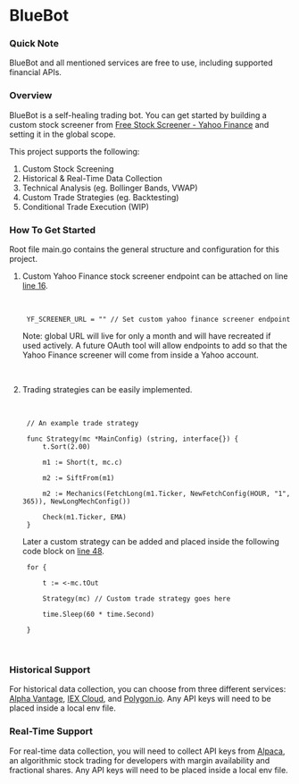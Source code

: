 # BlueBot

### Quick Note
BlueBot and all mentioned services are free to use, including supported financial APIs.

### Overview

BlueBot is a self-healing trading bot. You can get started by building a custom stock screener from [Free Stock Screener - Yahoo Finance](https://finance.yahoo.com/screener/new) and setting it in the global scope. 

This project supports the following:

1. Custom Stock Screening
2. Historical & Real-Time Data Collection
3. Technical Analysis (eg. Bollinger Bands, VWAP)
4. Custom Trade Strategies (eg. Backtesting) 
5. Conditional Trade Execution (WIP)

### How To Get Started
Root file main.go contains the general structure and configuration for this project. 

1. Custom Yahoo Finance stock screener endpoint can be attached on line [line 16](https://github.com/cobyeastwood/BlueBot/blob/master/main.go#L16).

	<br/>	

		YF_SCREENER_URL = "" // Set custom yahoo finance screener endpoint


	Note: global URL will live for only a month and will have recreated if used actively. A future OAuth tool will allow endpoints to add so that the Yahoo Finance screener will come from inside a Yahoo account.
	
	<br/>

2. Trading strategies can be easily implemented.
	
	<br/>
	
		// An example trade strategy
		
		func Strategy(mc *MainConfig) (string, interface{}) {
			t.Sort(2.00)

			m1 := Short(t, mc.c)

			m2 := SiftFrom(m1)

			m2 := Mechanics(FetchLong(m1.Ticker, NewFetchConfig(HOUR, "1", 365)), NewLongMechConfig())

			Check(m1.Ticker, EMA)
		}
	
	Later a custom strategy can be added and placed inside the following code block on [line 48](https://github.com/cobyeastwood/BlueBot/blob/master/main.go#L48).
	<br/>
	
		for {

			t := <-mc.tOut

			Strategy(mc) // Custom trade strategy goes here

			time.Sleep(60 * time.Second)

		}

	<br/> 
	

### Historical Support

For historical data collection, you can choose from three different services: [Alpha Vantage](https://www.alphavantage.co/), [IEX Cloud](https://iexcloud.io/?gclid=CjwKCAjwuIWHBhBDEiwACXQYsRZK32T9FfG4LsdaTr8IvUFY9LnJG-KAQkrjIzkSzMQ1O3u90Z-QhRoCzQ0QAvD_BwE), and [Polygon.io](https://polygon.io/stocks?gclid=CjwKCAjwuIWHBhBDEiwACXQYsWGZBgzKC7eFBdpJUEYbqBgjqXkfoYtUUkwsIsBjF_n_hfQyGeJisRoCEZMQAvD_BwE). Any API keys will need to be placed inside a local env file.

### Real-Time Support

For real-time data collection, you will need to collect API keys from [Alpaca](https://alpaca.markets/docs/about-us/), an algorithmic stock trading for developers with margin availability and fractional shares. Any API keys will need to be placed inside a local env file.
